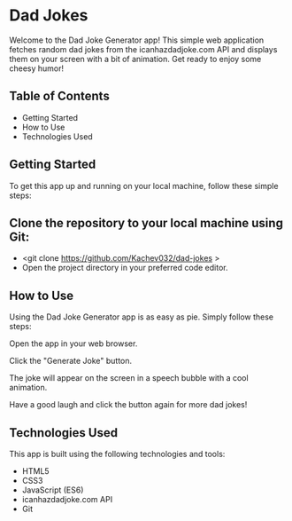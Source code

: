 # Dad Jokes
Welcome to the Dad Joke Generator app! This simple web application fetches random dad jokes from the icanhazdadjoke.com API and displays them on your screen with a bit of animation. Get ready to enjoy some cheesy humor!

## Table of Contents
- Getting Started
- How to Use
- Technologies Used

## Getting Started
To get this app up and running on your local machine, follow these simple steps:

## Clone the repository to your local machine using Git:

- <git clone https://github.com/Kachev032/dad-jokes >
- Open the project directory in your preferred code editor.

## How to Use
Using the Dad Joke Generator app is as easy as pie. Simply follow these steps:

Open the app in your web browser.

Click the "Generate Joke" button.

The joke will appear on the screen in a speech bubble with a cool animation.

Have a good laugh and click the button again for more dad jokes!

## Technologies Used
This app is built using the following technologies and tools:

- HTML5
- CSS3
- JavaScript (ES6)
- icanhazdadjoke.com API
- Git
